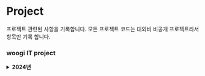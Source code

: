 # Project
프로젝트 관련된 사항을 기록합니다.
모든 프로젝트 코드는 대외비 비공개 프로젝트라서 항목만 기록 합니다.

<h3> woogi IT project </h3>

<details>
<summary><b>2024년</b></summary>

 ####  ✔ 반도체 사업부 snowflake Datalake Project
 - 공정,생산,장비,품질 Datalake 구성
 - Informatica IDMC를 활용한 기술 활용
 - 사용기술 : Informatica IDMC, snoflake, oracle
 ####  ✔ 반도체 사업부 Work Innovation Project
 - aws 서버리스 기반의 모바일 nMES 구축 프로젝트
 - 사용기술 : aws, vue.js, node.js, JAVA, Tableau, oracle
  
<br></details>
